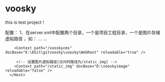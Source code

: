 # voosky
this is test project !

配置：
1、在server.xml中配置两个目录，一个是项目工程目录，一个是图片存储虚拟路径 ，如：
      <Host>
      	... ...
      	
		<Context path="/vooskycms" docBase="E:\EGit\gitvoosky\voosky\WebRoot" reloadable="true" />
		
		 <!-- 设置图片虚拟路径[访问时路径为/static_img] -->  
     	<Context path="/static_img" docBase="D:\vooskyimage" reloadable="false" />
      </Host>

